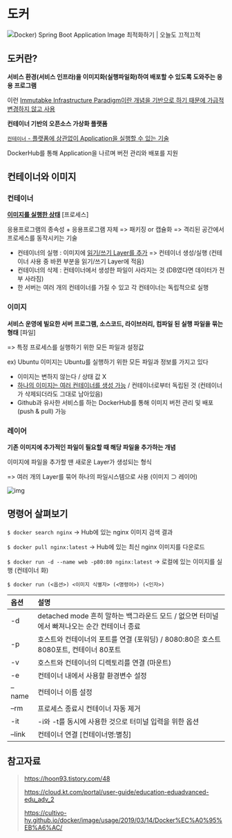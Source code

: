 # 도커

![Docker) Spring Boot Application Image 최적화하기 | 오늘도 끄적끄적](https://perfectacle.github.io/images/spring-boot-docker-image-optimization/thumb.png)

## 도커란?

**서비스 환경(서비스 인프라)을 이미지화(실행파일화)하여 배포할 수 있도록 도와주는 응용 프로그램**

이런 <u>Immutabke Infrastructure Paradigm이란 개념을 기반으로 하기 때문에 가급적 변경하지 않고 사용</u>



**컨테이너 기반의 오픈소스 가상화 플랫폼**

<u>`컨테이너` - 플랫폼에 상관없이 Application을 실행할 수 있는 기술</u>

DockerHub를 통해 Application을 나르며 버전 관리와 배포를 지원



## 컨테이너와 이미지

### 컨테이너

**<u>이미지를 실행한 상태</u>** [프로세스]

응용프로그램의 종속성 + 응용프로그램 자체 => 패키징 or 캡슐화 => 격리된 공간에서 프로세스를 동작시키는 기술



- 컨테이너의 실행 : 이미지에 <u>읽기/쓰기 Layer를 추가</u> => 컨테이너 생성/실행 (컨테이너 사용 중 바뀐 부분을 읽기/쓰기 Layer에 적음)
- 컨테이너의 삭제 : 컨테이너에서 생성한 파일이 사라지는 것 (DB였다면 데이터가 전부 사라짐)
- 한 서버는 여러 개의 컨테이너를 가질 수 있고 각 컨테이너는 독립적으로 실행





### 이미지

**서비스 운영에 빌요한 서버 프로그램, 소스코드, 라이브러리, 컴파일 된 실행 파일을 묶는 형태** [파일]

=> 특정 프로세스를 실행하기 위한 모든 파일과 설정값

ex) Ubuntu 이미지는 Ubuntu를 실행하기 위한 모든 파일과 정보를 가지고 있다



- 이미지는 변하지 않는다 / 상태 값 X 
- <u>하나의 이미지는 여러 컨테이너를 생성 가능</u> / 컨테이너로부터 독립된 것 (컨테이너가 삭제되더라도 그대로 남아있음)
- Github과 유사한 서비스를 하는 DockerHub를 통해 이미지 버전 관리 및 배포(push & pull) 가능





### 레이어

**기존 이미지에 추가적인 파일이 필요할 때 해당 파일을 추가하는 개념**

이미지에 파일을 추가할 땐 새로운 Layer가 생성되는 형식

=> 여러 개의 Layer를 묶어 하나의 파일시스템으로 사용 (이미지 ⊃ 레이어)



![img](https://cloud.kt.com/guide/images/1568942875774.png)

 



## 명령어 살펴보기

`$ docker search nginx` -> Hub에 있는 nginx 이미지 검색 결과

`$ docker pull nginx:latest` -> Hub에 있는 최신 nginx 이미지를 다운로드

`$ docker run -d --name web -p80:80 nginx:latest` -> 로컬에 있는 이미지를 실행 (컨테이너 화)



`$ docker run (<옵션>) <이미지 식별자> (<명령어>) (<인자>)`



| 옵션  | 설명                                                         |
| :---- | :----------------------------------------------------------- |
| -d    | detached mode 흔히 말하는 백그라운드 모드 / 없으면 터미널에서 빠져나오는 순간 컨테이너 종료 |
| -p    | 호스트와 컨테이너의 포트를 연결 (포워딩) / 8080:80은 호스트 8080포트, 컨테이너 80포트 |
| -v    | 호스트와 컨테이너의 디렉토리를 연결 (마운트)                 |
| -e    | 컨테이너 내에서 사용할 환경변수 설정                         |
| –name | 컨테이너 이름 설정                                           |
| –rm   | 프로세스 종료시 컨테이너 자동 제거                           |
| -it   | -i와 -t를 동시에 사용한 것으로 터미널 입력을 위한 옵션       |
| –link | 컨테이너 연결 [컨테이너명:별칭]                              |







## 참고자료

> https://hoon93.tistory.com/48
>
> https://cloud.kt.com/portal/user-guide/education-eduadvanced-edu_adv_2
>
> https://cultivo-hy.github.io/docker/image/usage/2019/03/14/Docker%EC%A0%95%EB%A6%AC/

